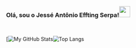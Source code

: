 
<h3>Olá, sou o Jessé Antônio Effting Serpa!<img src="https://camo.githubusercontent.com/e8e7b06ecf583bc040eb60e44eb5b8e0ecc5421320a92929ce21522dbc34c891/68747470733a2f2f6d656469612e67697068792e636f6d2f6d656469612f6876524a434c467a6361737252346961377a2f67697068792e676966" href="#" width="30px"></h3>
<br>

[![My GitHub Stats](https://github-readme-stats.vercel.app/api/?username=jasongaylord&count_private=true&theme=tokyonight&showicons=true)![Top Langs](https://github-readme-stats.vercel.app/api/top-langs/?username=anuraghazra&layout=compact)
